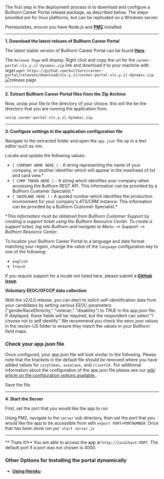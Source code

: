 The first step in the deployment process is to download and configure a Bullhorn Career Portal release package, as described below.  The steps provided are for linux platforms, but can be replicated on a Windows server:

Prerequisites, ensure you have Node.js and **[PM2](http://pm2.keymetrics.io/)** installed.

***

**1. Download the latest release of Bullhorn Career Portal**

The latest stable version of Bullhorn Career Portal can be found  **[Here](https://github.com/bullhorn/career-portal/releases/latest)**.

The `Release Page` will display. Right click and copy the url for the `career-portal-v[x.y.z]-dynamic.zip` link and download it to your machine with wget
```wget https://github.com/bullhorn/career-portal/releases/download/v[x.y.z]/career-portal-v[x.y.z]-dynamic.zip ```
![release page](assets/media/ReleasePage.png)

***

**2. Extract Bullhorn Career Portal files from the Zip Archive**

Now, unzip your file to the directory of your choice, this will the be the directory that you are running the application from.   

```unzip career-portal-v[x.y.z]-dynamic.zip```


***

**3. Configure settings in the application configuration file**

Navigate to the extracted folder and open the `app.json` file up in a text editor such as vim.


Locate and update the following values:
* `[ COMPANY NAME HERE ]` - A string representing the name of your company, or another identifier which will appear in the masthead of  list and card view.*
* `[ CORP TOKEN HERE ]` - A string which identifies your company when accessing the Bullhorn REST API. This information can be provided by a Bullhorn Customer Specialist.*
* `[ SWIMLANE HERE ]` - A quoted number which identifies the production environment for your company's ATS/CRM instance. This information can be provided by a Bullhorn Customer Specialist.*

*_This information must be obtained from Bullhorn Customer Support by creating a support ticket using the Bullhorn Resource Center. To create a support ticket, log into Bullhorn and navigate to Menu --> Support --> Bullhorn Resource Center._

 To localize your Bullhorn Career Portal to a language and date format matching your region, change the value of the `language` configuration key to one of the following:

* `english`
* `french`

If you require support for a locale not listed here, please submit a **[GitHub issue](https://github.com/bullhorn/career-portal/issues)**.

**Voluntary EEOC/OFCCP data collection**

With the v2.0.0 release, you can elect to solicit self-identification data from your candidates by setting various EEOC parameters ("genderRaceEthnicity," "veteran," "disability") to TRUE in the app.json file. If displayed, these fields will be required, but the respondent can select "I choose not to self identify." We recommend you check the eeoc.json values in the res/en-US folder to ensure they match the values in your Bullhorn field maps.

### Check your app.json file

Once configured, your app.json file will look similar to the following. Please note that the brackets in the default file should be removed where you have added values for `corpToken,` `swimlane,` and `clientId.` For additional information about the configuration of the app.json file please see our [wiki article on the configuration options available.](/portal-configuration-options.md). 


Save the file.

***

**4. Start the Server**

First, set the port that you would like the app to run 

Using PM2, navigate to the `server` sub directory, then set the port that you would like the app to be accessible from with ```export PORT=PORTNUMBER```.  Once that has been done run ```pm2 start server.js```


***

** Thats It!** You are able to access the app at `http://localhost:PORT`.  The default port if a port was not chosen is 4000.


### Other Options for Installing the portal dynamically

* **[Using Heroku](https://heroku.com/deploy?template=https://github.com/bullhorn/career-portal/tree/f/ng7)**


